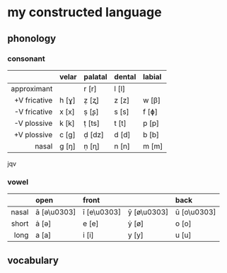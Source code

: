 # my constructed language

## phonology

### consonant

|              | velar | palatal | dental | labial |
| -----------: | :---- | :------ | :----- | :----- |
|  approximant |       | r [r]   | l [l]  |        |
| +V fricative | h [ɣ] | ẓ [ʐ]   | z [z]  | w [β]  |
| -V fricative | x [x] | ṣ [ʂ]   | s [s]  | f [ɸ]  |
|  -V plossive | k [k] | ṭ [ts]  | t [t]  | p [p]  |
|  +V plossive | c [g] | ḍ [dz]  | d [d]  | b [b]  |
|        nasal | g [ŋ] | ṇ [ɳ]   | n [n]  | m [m]  |

jqv

### vowel

|       | open        | front       |             | back        |
| ----: | :---------- | :---------- | :---------- | :---------- |
| nasal | ā [ə\u0303] | ī [e\u0303] | ȳ [ø\u0303] | ū [o\u0303] |
| short | ȧ [ə]       | e [e]       | ẏ [ø]       | o [o]       |
|  long | a [a]       | i [i]       | y [y]       | u [u]       |

## vocabulary

|      |      |
| :--- | :--- |
